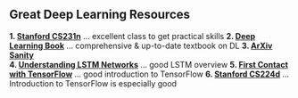 ## Great Deep Learning Resources

**1. [Stanford CS231n](http://cs231n.stanford.edu/syllabus.html)**  ... excellent class to get practical skills
**2. [Deep Learning Book](http://www.deeplearningbook.org/)**  ... comprehensive & up-to-date textbook on DL
**3. [ArXiv Sanity](http://www.arxiv-sanity.com/)**  
**4. [Understanding LSTM Networks](http://colah.github.io/posts/2015-08-Understanding-LSTMs/)**  ... good LSTM overview
**5. [First Contact with TensorFlow](http://www.jorditorres.org/first-contact-with-tensorflow/)**  ... good introduction to TensorFlow
**6. [Stanford CS224d](http://cs224d.stanford.edu/syllabus.html)** ... Introduction to TensorFlow is especially good

